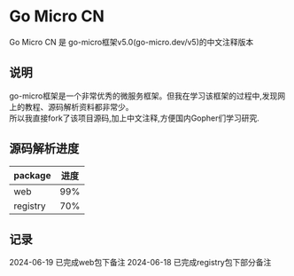 # Go Micro CN 

Go Micro CN 是 go-micro框架v5.0(go-micro.dev/v5)的中文注释版本

## 说明
go-micro框架是一个非常优秀的微服务框架。但我在学习该框架的过程中,发现网上的教程、源码解析资料都非常少。  
所以我直接fork了该项目源码,加上中文注释,方便国内Gopher们学习研究.


## 源码解析进度
| package | 进度 | 
|:------|:-------:|
| web | 99% |
| registry | 70% | 



## 记录
2024-06-19 已完成web包下备注
2024-06-18 已完成registry包下部分备注

